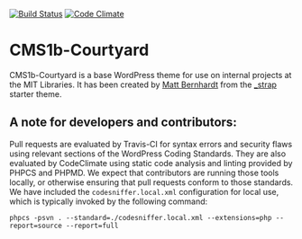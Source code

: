 [![Build Status](https://travis-ci.org/MITLibraries/cms1b-courtyard.svg)](https://travis-ci.org/MITLibraries/cms1b-courtyard)
[![Code Climate](https://codeclimate.com/github/MITLibraries/cms1b-courtyard/badges/gpa.svg)](https://codeclimate.com/github/MITLibraries/cms1b-courtyard)

CMS1b-Courtyard
======

CMS1b-Courtyard is a base WordPress theme for use on internal projects at the MIT Libraries. It has been created by [Matt Bernhardt](https://github.com/matt-bernhardt) from the [\_strap](https://github.com/ptbello/_strap) starter theme.

## A note for developers and contributors:

Pull requests are evaluated by Travis-CI for syntax errors and security flaws using relevant sections of the WordPress Coding Standards. They are also evaluated by CodeClimate using static code analysis and linting provided by PHPCS and PHPMD. We expect that contributors are running those tools locally, or otherwise ensuring that pull requests conform to those standards. We have included the `codesniffer.local.xml` configuration for local use, which is typically invoked by the following command:

```
phpcs -psvn . --standard=./codesniffer.local.xml --extensions=php --report=source --report=full
```

